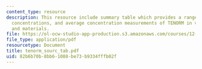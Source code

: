 ```yaml
---
content_type: resource
description: This resource include summary table which provides a range of reported
  concentrations, and average concentration measurements of TENORM in various wastes
  and materials.
file: https://ol-ocw-studio-app-production.s3.amazonaws.com/courses/12-091-medical-geology-geochemistry-an-exposure-january-iap-2006/82b6b70b8bb61088be73b9334fffb02f_tenorm_sourc_tab.pdf
file_type: application/pdf
resourcetype: Document
title: tenorm_sourc_tab.pdf
uid: 82b6b70b-8bb6-1088-be73-b9334fffb02f
---
```

